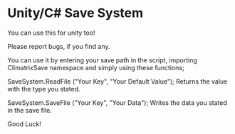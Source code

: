 # Unity/C# Save System
You can use this for unity too!

Please report bugs, if you find any.

You can use it by entering your save path in the script, importing ClimatrixSave namespace and simply using these functions;

SaveSystem.ReadFile <The Type of Data You Want to Read> ("Your Key", "Your Default Value");
Returns the value with the type you stated.

SaveSystem.SaveFile <The Type of Data You Want to Read> ("Your Key", "Your Data");
Writes the data you stated in the save file.

Good Luck!
